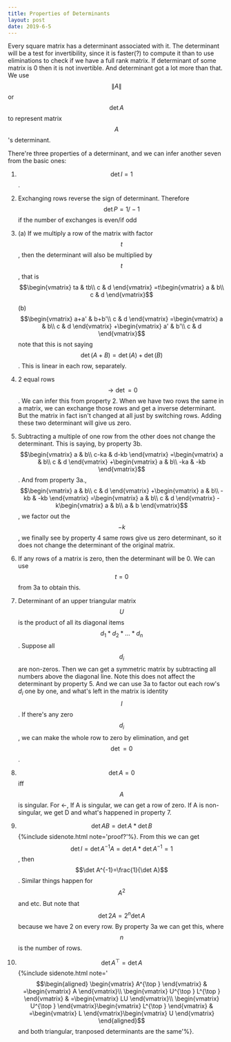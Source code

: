 ```yaml
---
title: Properties of Determinants
layout: post
date: 2019-6-5
---
```



Every square matrix has a determinant associated with it. The determinant will be a test for invertibility, since it is faster(?) to compute it than to use eliminations to check if we have a full rank matrix. If determinant of some matrix is 0 then it is not invertible. And determinant got a lot more than that. We use $$\|A\|$$ or $$\det A$$ to represent matrix $$A$$'s determinant.

There're three properties of a determinant, and we can infer another seven from the basic ones:

1. $$\det I=1$$. 

2. Exchanging rows reverse the sign of determinant. Therefore $$\det P= 1/-1$$ if the number of exchanges is even/if odd

3. (a) If we multiply a row of the matrix with factor $$t$$, then the determinant will also be multiplied by $$t$$, that is $$\begin{vmatrix}
   ta & tb\\
   c & d
   \end{vmatrix} =t\begin{vmatrix}
   a & b\\
   c & d
   \end{vmatrix}$$

   (b) $$\begin{vmatrix}
   a+a' & b+b'\\
   c & d
   \end{vmatrix} =\begin{vmatrix}
   a & b\\
   c & d
   \end{vmatrix} +\begin{vmatrix}
   a' & b'\\
   c & d
   \end{vmatrix}$$ note that this is not saying $$\det(A+B)=\det(A)+\det(B)$$. This is linear in each row, separately. 

4. 2 equal rows $$\rightarrow \det=0$$. We can infer this from property 2. When we have two rows the same in a matrix, we can exchange those rows and get a inverse determinant. But the matrix in fact isn't changed at all just by switching rows. Adding these two determinant will give us zero. 

5. Subtracting a multiple of one row from the other does not change the determinant. This is saying, by property 3b. $$\begin{vmatrix}
   a & b\\
   c-ka & d-kb
   \end{vmatrix} =\begin{vmatrix}
   a & b\\
   c & d
   \end{vmatrix} +\begin{vmatrix}
   a & b\\
   -ka & -kb
   \end{vmatrix}$$. And from property 3a., $$\begin{vmatrix}
   a & b\\
   c & d
   \end{vmatrix} +\begin{vmatrix}
   a & b\\
   -kb & -kb
   \end{vmatrix} =\begin{vmatrix}
   a & b\\
   c & d
   \end{vmatrix} -k\begin{vmatrix}
   a & b\\
   a & b
   \end{vmatrix}$$, we factor out the $$-k$$, we finally see by property 4 same rows give us zero determinant, so it does not change the determinant of the original matrix. 

6. If any rows of a matrix is zero, then the determinant will be 0. We can use $$t=0$$ from 3a to obtain this.

7. Determinant of an upper triangular matrix $$U$$ is the product of all its diagonal items $$d_1*d_2*…*d_n$$. Suppose all $$d_i$$ are non-zeros. Then we can get a symmetric matrix by subtracting all numbers above the diagonal line. Note this does not affect the determinant by property 5. And we can use 3a to factor out each row's $d_i$ one by one, and what's left in the matrix is identity $$I$$. If there's any zero $$d_i$$,  we can make the whole row to zero by elimination, and get $$\det=0$$. 

8. $$\det A=0$$ iff $$A$$ is singular. For <-, If A is singular, we can get a row of zero. If A is non-singular, we get D and what's happened in property 7. 

9. $$\det{AB}=\det A *\det B$${%include sidenote.html note='proof?'%}. From this we can get $$\det I=\det {A^{-1}A}=\det A*\det A^{-1}=1$$, then $$\det A^{-1}=\frac{1}{\det A}$$. Similar things happen for $$A^2$$ and etc. But note that $$\det 2A=2^n\det A$$ because we have 2 on every row. By property 3a we can get this, where $$n$$ is the number of rows.

10. $$\det A^\top=\det A$$ {%include sidenote.html note='$$\begin{aligned}
    \begin{vmatrix}
    A^{\top }
    \end{vmatrix} & =\begin{vmatrix}
    A
    \end{vmatrix}\\
    \begin{vmatrix}
    U^{\top } L^{\top }
    \end{vmatrix} & =\begin{vmatrix}
    LU
    \end{vmatrix}\\
    \begin{vmatrix}
    U^{\top }
    \end{vmatrix}\begin{vmatrix}
    L^{\top }
    \end{vmatrix} & =\begin{vmatrix}
    L
    \end{vmatrix}\begin{vmatrix}
    U
    \end{vmatrix}
    \end{aligned}$$ and both triangular, tranposed determinants are the same'%}. 